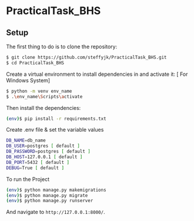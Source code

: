 # PracticalTask_BHS


## Setup

The first thing to do is to clone the repository:

```sh
$ git clone https://github.com/steffyjk/PracticalTask_BHS.git
$ cd PracticalTask_BHS
```

Create a virtual environment to install dependencies in and activate it: [ For Windows System]

```sh
$ python -m venv env_name
$ .\env_name\Scripts\activate
```

Then install the dependencies:

```sh
(env)$ pip install -r requirements.txt
```

Create .env file & set the variable values

```sh
DB_NAME=db_name
DB_USER=postgres [ default ]
DB_PASSWORD=postgres [ default ]
DB_HOST=127.0.0.1 [ default ]
DB_PORT=5432 [ default ]
DEBUG=True [ default ]
```
To run the Project
```sh
(env)$ python manage.py makemigrations
(env)$ python manage.py migrate
(env)$ python manage.py runserver
```
And navigate to `http://127.0.0.1:8000/`.
